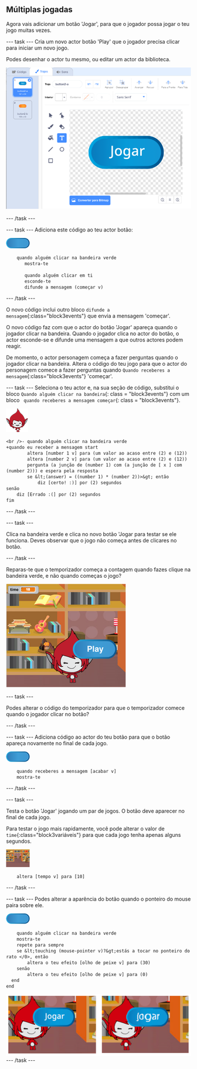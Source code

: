 ## Múltiplas jogadas

Agora vais adicionar um botão 'Jogar', para que o jogador possa jogar o teu jogo muitas vezes.

\--- task \--- Cria um novo actor botão 'Play' que o jogador precisa clicar para iniciar um novo jogo.

Podes desenhar o actor tu mesmo, ou editar um actor da biblioteca.

![Imagem do botão Play](images/brain-play.png)

\--- /task \---

\--- task \--- Adiciona este código ao teu actor botão:

![Actor botāo](images/button-sprite.png)

```blocks3
    quando alguém clicar na bandeira verde
       mostra-te

       quando alguém clicar em ti
       esconde-te
       difunde a mensagem (começar v)
```

\--- /task \---

O novo código inclui outro bloco `difunde a mensagem`{:class="block3events"} que envia a mensagem 'começar'.

O novo código faz com que o actor do botão 'Jogar' apareça quando o jogador clicar na bandeira. Quando o jogador clica no actor do botão, o actor esconde-se e difunde uma mensagem a que outros actores podem reagir.

De momento, o actor personagem começa a fazer perguntas quando o jogador clicar na bandeira. Altera o código do teu jogo para que o actor do personagem comece a fazer perguntas quando `Quando receberes a mensagem`{:class="block3events"} 'começar'.

\--- task \--- Seleciona o teu actor e, na sua seção de código, substitui o bloco ` Quando alguém clicar na bandeira `{: class = "block3events"} com um bloco ` quando receberes a mensagem começar`{: class = "block3events"}.

![Actor personagem](images/giga-sprite.png)

```blocks3
<br />- quando alguém clicar na bandeira verde
+quando eu receber a mensagem start
        altera [number 1 v] para (um valor ao acaso entre (2) e (12))
        altera [number 2 v] para (um valor ao acaso entre (2) e (12))
        pergunta (a junção de (number 1) com (a junção de [ x ] com (number 2))) e espera pela resposta
        se &lt;(answer) = ((number 1) * (number 2))>&gt; então 
            diz [certo! :)] por (2) segundos
senão
    diz [Errado :(] por (2) segundos
fim
```

\--- /task \---

\--- task \---

Clica na bandeira verde e clica no novo botão 'Jogar para testar se ele funciona. Deves observar que o jogo não começa antes de clicares no botão.

\--- /task \---

Reparas-te que o temporizador começa a contagem quando fazes clique na bandeira verde, e não quando começas o jogo?

![Temporizador iniciado](images/brain-timer-bug.png)

\--- task \---

Podes alterar o código do temporizador para que o temporizador comece quando o jogador clicar no botão?

\--- /task \---

\--- task \--- Adiciona código ao actor do teu botão para que o botão apareça novamente no final de cada jogo.

![Actor botāo](images/button-sprite.png)

```blocks3
    quando receberes a mensagem [acabar v]
    mostra-te
```

\--- /task \---

\--- task \---

Testa o botão 'Jogar' jogando um par de jogos. O botão deve aparecer no final de cada jogo.

Para testar o jogo mais rapidamente, você pode alterar o valor de `time`{:class="block3variáveis"} para que cada jogo tenha apenas alguns segundos.

![Palco](images/stage-sprite.png)

```blocks3
    altera [tempo v] para [10]
```

\--- /task \---

\--- task \--- Podes alterar a aparência do botão quando o ponteiro do mouse paira sobre ele.

![Botão](images/button-sprite.png)

```blocks3
    quando alguém clicar na bandeira verde
    mostra-te
    repete para sempre 
    se &lt;touching (mouse-pointer v)?&gt;estás a tocar no ponteiro do rato </0>, então 
        altera o teu efeito [olho de peixe v] para (30)
    senão
        altera o teu efeito [olho de peixe v] para (0)
  end
end
```

![captura de ecrã](images/brain-fisheye.png) \--- /task \---